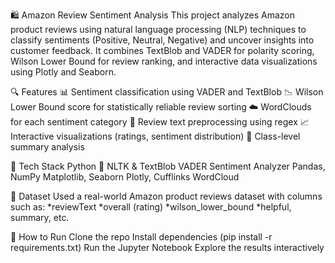 🛍️ Amazon Review Sentiment Analysis
This project analyzes Amazon product reviews using natural language processing (NLP) techniques to classify sentiments (Positive, Neutral, Negative) and uncover insights into customer feedback. It combines TextBlob and VADER for polarity scoring, Wilson Lower Bound for review ranking, and interactive data visualizations using Plotly and Seaborn.

🔍 Features
📊 Sentiment classification using VADER and TextBlob
📉 Wilson Lower Bound score for statistically reliable review sorting
☁️ WordClouds for each sentiment category
🧼 Review text preprocessing using regex
📈 Interactive visualizations (ratings, sentiment distribution)
🔎 Class-level summary analysis

🧰 Tech Stack
Python 🐍
NLTK & TextBlob
VADER Sentiment Analyzer
Pandas, NumPy
Matplotlib, Seaborn
Plotly, Cufflinks
WordCloud

📂 Dataset
Used a real-world Amazon product reviews dataset with columns such as:
*reviewText
*overall (rating)
*wilson_lower_bound
*helpful, summary, etc.

🚀 How to Run
Clone the repo
Install dependencies (pip install -r requirements.txt)
Run the Jupyter Notebook
Explore the results interactively
